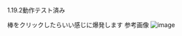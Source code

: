 1.19.2動作テスト済み


棒をクリックしたらいい感じに爆発します
参考画像
![image](https://user-images.githubusercontent.com/114802624/229787436-14122e0f-2572-46f2-9b42-a4bc0c41150d.png)

